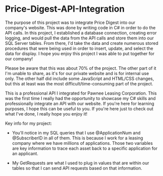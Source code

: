 # Price-Digest-API-Integration

The purpose of this project was to integrate Price Digest into our company's website. This was done by writing code in C# in order to do the API calls. 
In this project, I established a database connection, creating error logging, and would pull the data from the API calls and store them into our SQL Server tables. 
From there, I'd take the data and create numerous stored procedures that were being used in order to insert, update, and select the data for display. 
I hope you enjoy this project I was able to put together for our company!

Please be aware that this was about 70% of the project. The other part of it I'm unable to share, as it's for our private website and is for internal use only. The other half did include some JavaScript and HTML/CSS changes, but
this at least was the most difficult/time-consuming part of the project.

This is a professional API I integrated for Pawnee Leasing Corporation. This was the first time I really had the opportunity to showcase my C# skills and professionally integrate an API with our website. 
If you're here for learning purposes, I hope this can be useful to you. If you're here just to check out what I've done, I really hope you enjoy it!





Key info for my project:

* You'll notice in my SQL queries that I use @ApplicationNum and @SubscriberID in all of them. This is because I work for a leasing company where we have
millions of applications. Those two variables are key information to trace each asset back to a specific application for an applicant.

* My GetRequests are what I used to plug in values that are within our tables so that I can send API requests based on that information.

